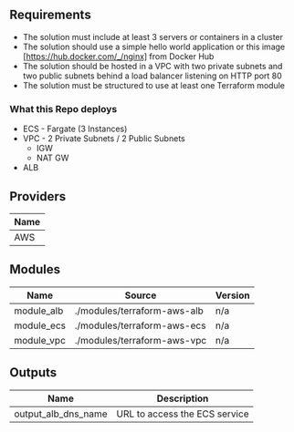 ## Requirements

- The solution must include at least 3 servers or containers in a cluster
- The solution should use a simple hello world application or this image [https://hub.docker.com/_/nginx] from Docker Hub
- The solution should be hosted in a VPC with two private subnets and two public subnets behind a load balancer listening on HTTP port 80
- The solution must be structured to use at least one Terraform module

### What this Repo deploys

- ECS - Fargate (3 Instances)
- VPC - 2 Private Subnets / 2 Public Subnets
  - IGW
  - NAT GW
- ALB

## Providers

| Name |
| ---- |
| AWS  |

## Modules

| Name       | Source                      | Version |
| ---------- | --------------------------- | ------- |
| module_alb | ./modules/terraform-aws-alb | n/a     |
| module_ecs | ./modules/terraform-aws-ecs | n/a     |
| module_vpc | ./modules/terraform-aws-vpc | n/a     |

## Outputs

| Name                | Description                   |
| ------------------- | ----------------------------- |
| output_alb_dns_name | URL to access the ECS service |

